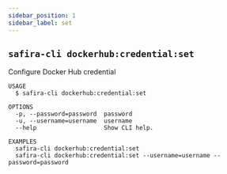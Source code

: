 ```yaml
---
sidebar_position: 1
sidebar_label: set
---
```

## `safira-cli dockerhub:credential:set`

Configure Docker Hub credential

```
USAGE
  $ safira-cli dockerhub:credential:set

OPTIONS
  -p, --password=password  password
  -u, --username=username  username
  --help                   Show CLI help.

EXAMPLES
  safira-cli dockerhub:credential:set
  safira-cli dockerhub:credential:set --username=username --password=password
```